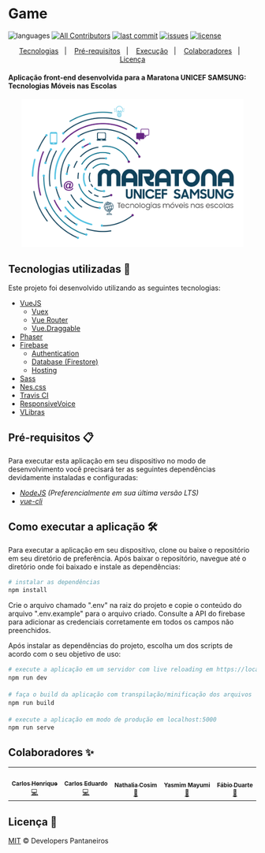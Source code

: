 # Game

![languages](https://img.shields.io/github/languages/count/developers-pantaneiros/game?color=%2304D361)
[![All Contributors](https://img.shields.io/badge/all_contributors-5-orange.svg?style=flat)](#colaboradores-)
[![last commit](https://img.shields.io/github/last-commit/developers-pantaneiros/game/master)](https://github.com/developers-pantaneiros/game/commits/master)
[![issues](https://img.shields.io/github/issues/developers-pantaneiros/game)](https://github.com/developers-pantaneiros/game/issues)
[![license](https://img.shields.io/github/license/developers-pantaneiros/game)](/LICENSE)

<p align="center">
  <a href="#tecnologias utilizadas-">Tecnologias</a>&nbsp;&nbsp;&nbsp;|&nbsp;&nbsp;&nbsp;
  <a href="#pré-requisitos-">Pré-requisitos</a>&nbsp;&nbsp;&nbsp;|&nbsp;&nbsp;&nbsp;
  <a href="#como executar a aplicação-">Execução</a>&nbsp;&nbsp;&nbsp;|&nbsp;&nbsp;&nbsp;
  <a href="#colaboradores-">Colaboradores</a>&nbsp;&nbsp;&nbsp;|&nbsp;&nbsp;&nbsp;
  <a href="#licença-">Licença</a>
</p>

#### Aplicação front-end desenvolvida para a Maratona UNICEF SAMSUNG: Tecnologias Móveis nas Escolas
<p align="center">
    <img width="450" height="300" src="/public/logo_maratona.png">
</p>

## Tecnologias utilizadas :floppy_disk:

Este projeto foi desenvolvido utilizando as seguintes tecnologias:
* [VueJS](https://vuejs.org/)
	* [Vuex](https://vuex.vuejs.org/guide/)
	* [Vue Router](https://router.vuejs.org/)
	* [Vue.Draggable](https://github.com/SortableJS/Vue.Draggable)
* [Phaser](https://phaser.io/)
* [Firebase](https://firebase.google.com/)
	* [Authentication](https://firebase.google.com/products/auth)
	* [Database (Firestore)](https://firebase.google.com/products/firestore)
	* [Hosting](https://firebase.google.com/products/hosting)
* [Sass](https://sass-lang.com/)
* [Nes.css](https://nostalgic-css.github.io/NES.css/)
* [Travis CI](https://travis-ci.org/)
* [ResponsiveVoice](https://responsivevoice.org/)
* [VLibras](https://vlibras.gov.br/)

## Pré-requisitos 📋

Para executar esta aplicação em seu dispositivo no modo de desenvolvimento você precisará ter as seguintes dependências devidamente instaladas e configuradas:
* *<a href="https://nodejs.org/en/" target="_blank">NodeJS</a> (Preferencialmente em sua última versão LTS)*
* *<a href="https://github.com/vuejs/vue-cli" target="_blank">vue-cli</a>*

## Como executar a aplicação 🛠️

Para executar a aplicação em seu dispositivo, clone ou baixe o repositório em seu diretório de preferência. Após baixar o repositório, navegue até o diretório onde foi baixado e instale as dependências:

``` bash
# instalar as dependências
npm install
```

Crie o arquivo chamado ".env" na raiz do projeto e copie o conteúdo do arquivo ".env.example" para o arquivo criado. Consulte a API do firebase para adicionar as credenciais corretamente em todos os campos não preenchidos.

Após instalar as dependências do projeto, escolha um dos scripts de acordo com o seu objetivo de uso:

``` bash
# execute a aplicação em um servidor com live reloading em https://localhost:8080/
npm run dev

# faça o build da aplicação com transpilação/minificação dos arquivos
npm run build

# execute a aplicação em modo de produção em localhost:5000
npm run serve
```
## Colaboradores ✨

<table>
  <tr>
    <td align="center"><a href="https://www.linkedin.com/in/carlos-henrique-costa-silva/"><img src="https://avatars3.githubusercontent.com/u/25915025?v=4" width="100px;" alt=""/><br /><sub><b>Carlos Henrique</b></sub></a><br /><a href="#code-carlosh" title="Code">💻</a></td>
    <td align="center"><a href="https://www.linkedin.com/in/carlos-eduardo-dias-giacomini-587918177/"><img src="https://avatars0.githubusercontent.com/u/31314944?v=4" width="100px;" alt=""/><br /><sub><b>Carlos Eduardo</b></sub></a><br /><a href="#code-carlose" title="Code">💻</a></td>
    <td align="center"><a href="https://www.linkedin.com/in/nathalia-cosim/"><img src="https://avatars2.githubusercontent.com/u/26313761?v=4" width="100px;" alt=""/><br /><sub><b>Nathalia Cosim</b></sub></a><br /><a href="#design-nathalia" title="Design">🎨</a></td>
    <td align="center"><a><img src="https://avatars1.githubusercontent.com/u/54413245?v=4" width="100px;" alt=""/><br /><sub><b>Yasmim Mayumi</b></sub></a><br /><a href="#education-yasmim" title="Education">📖</a></td>
    <td align="center"><a href="https://www.linkedin.com/in/fábio-duarte-de-oliveira-b88b2033/"><img src="https://avatars1.githubusercontent.com/u/4038636?v=4" width="100px;" alt=""/><br /><sub><b>Fábio Duarte</b></sub></a><br /><a href="#coordinator-fabio" title="Coordinator">📢</a></td>
  </tr>
</table>

## Licença :page_facing_up:

[MIT](/LICENSE) &copy; Developers Pantaneiros

